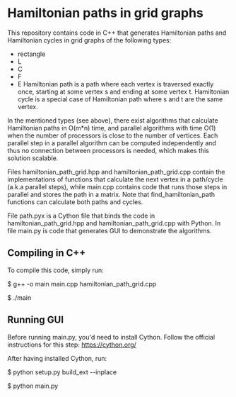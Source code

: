 # Hamiltonian paths in grid graphs

This repository contains code in C++ that generates Hamiltonian paths and Hamiltonian cycles in grid graphs of the following types:
  * rectangle
  * L
  * C
  * F
  * E
Hamiltonian path is a path where each vertex is traversed exactly once, starting at some vertex s and ending at some vertex t.
Hamiltonian cycle is a special case of Hamiltonian path where s and t are the same vertex.

In the mentioned types (see above), there exist algorithms that calculate Hamiltonian paths in O(m*n) time, and parallel algorithms with time O(1) when the number of processors is close to the number of vertices.
Each parallel step in a parallel algorithm can be computed independently and thus no connection between processors is needed, which makes this solution scalable.

Files hamiltonian_path_grid.hpp and hamiltonian_path_grid.cpp contain the implementations of functions that calculate the next vertex in a path/cycle (a.k.a parallel steps), while main.cpp contains code that runs those steps in parallel and stores the path in a matrix. Note that find_hamiltonian_path functions can calculate both paths and cycles.

File path.pyx is a Cython file that binds the code in hamiltonian_path_grid.hpp and hamiltonian_path_grid.cpp with Python. In file main.py is code that generates GUI to demonstrate the algorithms.

## Compiling in C++
To compile this code, simply run:

  $ g++ -o main main.cpp hamiltonian_path_grid.cpp
  
  $ ./main

## Running GUI
Before running main.py, you'd need to install Cython. Follow the official instructions for this step: https://cython.org/

After having installed Cython, run:

  $ python setup.py build_ext --inplace
  
  $ python main.py

